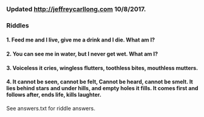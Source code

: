 ### Updated http://jeffreycarllong.com 10/8/2017.


### Riddles 

#### 1. Feed me and I live, give me a drink and I die. What am I?

#### 2. You can see me in water, but I never get wet. What am I?

#### 3. Voiceless it cries, wingless flutters, toothless bites, mouthless mutters.

#### 4. It cannot be seen, cannot be felt, Cannot be heard, cannot be smelt. It lies behind stars and under hills, and empty holes it fills. It comes first and follows after, ends life, kills laughter.

See answers.txt for riddle answers.

